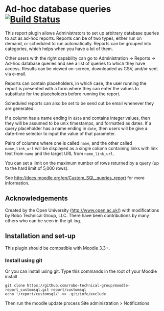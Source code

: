 # Ad-hoc database queries [![Build Status](https://travis-ci.org/moodleou/moodle-report_customsql.svg?branch=master)](https://travis-ci.org/moodleou/moodle-report_customsql)

This report plugin allows Administrators to set up arbitrary database queries
to act as ad-hoc reports. Reports can be of two types, either run on demand,
or scheduled to run automatically. Reports can be grouped into categories,
which helps when you have a lot of them.

Other users with the right capability can go to Administration -> Reports ->
Ad-hoc database queries and see a list of queries to which they have access.
Results can be viewed on-screen, downloaded as CSV, and/or sent via e-mail.

Reports can contain placeholders, in which case, the user running the report is
presented with a form where they can enter the values to substitute for the
placeholders before running the report.

Scheduled reports can also be set to be send out be email whenever they are
generated.

If a column has a name ending in `date` and contains integer values, then they
will be assumed to be unix timestamps, and formatted as dates. If a query
placeholder has a name ending in `date`, then users will be give a date-time
selector to input the value of that parameter.

Pairs of columns where one is called `name`, and the other called `name_link_url`
will be displayed as a single column containing links with link text from
`name` and the target URL from `name_link_url`.

You can set a limit on the maximum number of rows returned by a query
(up to the hard limit of 5,000 rows).

See http://docs.moodle.org/en/Custom_SQL_queries_report for more information.


## Acknowledgements

Created by the Open University (http://www.open.ac.uk/) with modifications by Robo Technical Group, LLC. There have been contributions
by many others who can be seen in the git log.


## Installation and set-up

This plugin should be compatible with Moodle 3.3+.

### Install using git

Or you can install using git. Type this commands in the root of your Moodle install

    git clone https://github.com/robo-technical-group/moodle-report_customsql.git report/customsql
    echo '/report/customsql/' >> .git/info/exclude

Then run the moodle update process
Site administration > Notifications

